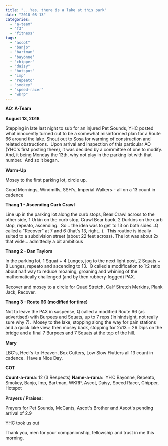 ```yaml
---
title: "...Yes, there is a lake at this park"
date: "2018-08-13"
categories: 
  - "a-team"
  - "f3"
  - "fitness"
tags: 
  - "ascot"
  - "banjo"
  - "bartman"
  - "bayonne"
  - "chipper"
  - "daisy"
  - "hotspot"
  - "imp"
  - "repeato"
  - "smokey"
  - "speed-racer"
  - "wkrp"
---
```


**AO: A-Team**

**August 13, 2018**

Stepping in late last night to sub for an injured Pet Sounds, YHC posted what innocently turned out to be a somewhat misinformed plan for a Route 66 around the lake. Shout out to Sosa for warning of construction and related obstructions.  Upon arrival and inspection of this particular AO (YHC's first posting there), it was decided by a committee of one to modify.  And, it being Monday the 13th, why not play in the parking lot with that number.  And so it began.

**Warm-Up**

Mosey to the first parking lot, circle up.

Good Mornings, Windmills, SSH's, Imperial Walkers - all on a 13 count in cadence

**Thang 1 - Ascending Curb Crawl**

Line up in the parking lot along the curb stops, Bear Crawl across to the other side, 1 Urkin on the curb stop, Crawl Bear back, 2 Durkins on the curb stop, repeato, ascending.  So... the idea was to get to 13 on both sides...Q called a "Recover" at 7 and 6 (that's 13, right...).  This routine is ideally suited to a subdivision street (about 22 feet across). The lot was about 2x that wide... admittedly a bit ambitious

**Thang 2 - Dan Taylors**

In the parking lot, 1 Squat + 4 Lunges, jog to the next light post, 2 Squats + 8 Lunges, repeato and ascending to 13.  Q called a modification to 1:2 ratio about half way to reduce moaning, groaning and whining of the mathematically challenged (and by then rubbery-legged) PAX.

Recover and mosey to a circle for Quad Stretch, Calf Stretch Merkins, Plank Jack, Recover.

**Thang 3 - Route 66 (modified for time)**

Not to leave the PAX in suspense, Q called a modified Route 66 (as advertised) with Burpees and Squats, up to 7 reps (in hindsight, not really sure why 7).  Mosey to the lake, stopping along the way for pain stations and a quick lake view, then mosey back, stopping for 2x13 = 26 Dips on the bridge and a final 7 Burpees and 7 Squats at the top of the hill.

**Mary**

LBC's, Heel's-to-Heaven, Box Cutters, Low Slow Flutters all 13 count in cadence.  Have a Nice Day.

**COT**

**Count-a-rama**: 12 (3 Respects) **Name-a-rama**:  YHC Bayonne, Repeato, Smokey, Banjo, Imp, Bartman, WKRP, Ascot, Daisy, Speed Racer, Chipper, Hotspot

**Prayers / Praises**:

Prayers for Pet Sounds, McCants, Ascot's Brother and Ascot's pending arrival of 2.9

YHC took us out

Thank you, men for your companionship, fellowship and trust in me this morning.
